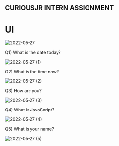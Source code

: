 ## CURIOUSJR INTERN ASSIGNMENT


# UI
![2022-05-27](https://user-images.githubusercontent.com/56127597/170730579-6b6cf0a7-1de7-496c-8666-88016357ee51.png)

Q1) What is the date today?

![2022-05-27 (1)](https://user-images.githubusercontent.com/56127597/170730785-23e3ddb9-3353-4228-be19-ffb7bf2b96c0.png)

Q2) What is the time now?

![2022-05-27 (2)](https://user-images.githubusercontent.com/56127597/170730842-b2d041e9-0eea-41ee-8524-04a01523ab36.png)

Q3) How are you?

![2022-05-27 (3)](https://user-images.githubusercontent.com/56127597/170730876-22fc2634-4106-4510-957e-52feecc5f1c4.png)

Q4) What is JavaScript?

![2022-05-27 (4)](https://user-images.githubusercontent.com/56127597/170730897-205462dc-ea1a-4a4d-956a-72fd81eb31d2.png)

Q5) What is your name?

![2022-05-27 (5)](https://user-images.githubusercontent.com/56127597/170730902-f7fceaeb-68e9-40ee-b242-d6b396372533.png)

